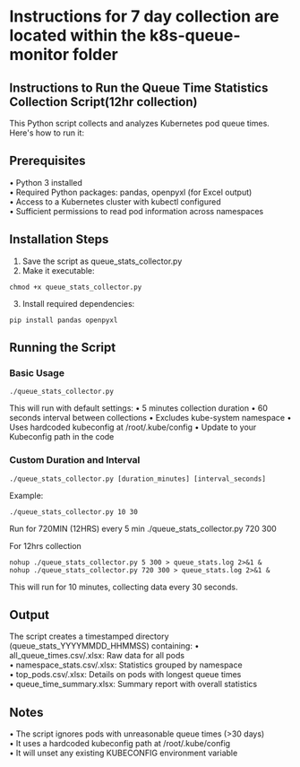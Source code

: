 # Instructions for 7 day collection are located within the k8s-queue-monitor folder

## Instructions to Run the Queue Time Statistics Collection Script(12hr collection)
This Python script collects and analyzes Kubernetes pod queue times. Here's how to run it:

## Prerequisites
• Python 3 installed  
• Required Python packages: pandas, openpyxl (for Excel output)  
• Access to a Kubernetes cluster with kubectl configured  
• Sufficient permissions to read pod information across namespaces  

## Installation Steps
1. Save the script as queue_stats_collector.py
2. Make it executable:  
```  
chmod +x queue_stats_collector.py
```
3. Install required dependencies:
```    
pip install pandas openpyxl
```  
## Running the Script
### Basic Usage
```
./queue_stats_collector.py
```
This will run with default settings:
• 5 minutes collection duration
• 60 seconds interval between collections
• Excludes kube-system namespace
• Uses hardcoded kubeconfig at /root/.kube/config
• Update to your Kubeconfig path in the code
### Custom Duration and Interval
```
./queue_stats_collector.py [duration_minutes] [interval_seconds]
```

Example:
```
./queue_stats_collector.py 10 30
```
Run for 720MIN (12HRS) every 5 min
./queue_stats_collector.py 720 300

For 12hrs collection
```
nohup ./queue_stats_collector.py 5 300 > queue_stats.log 2>&1 &
nohup ./queue_stats_collector.py 720 300 > queue_stats.log 2>&1 &
```

This will run for 10 minutes, collecting data every 30 seconds.
## Output
The script creates a timestamped directory (queue_stats_YYYYMMDD_HHMMSS) containing:
• all_queue_times.csv/.xlsx: Raw data for all pods  
• namespace_stats.csv/.xlsx: Statistics grouped by namespace  
• top_pods.csv/.xlsx: Details on pods with longest queue times  
• queue_time_summary.xlsx: Summary report with overall statistics  
## Notes
• The script ignores pods with unreasonable queue times (>30 days)  
• It uses a hardcoded kubeconfig path at /root/.kube/config  
• It will unset any existing KUBECONFIG environment variable  

